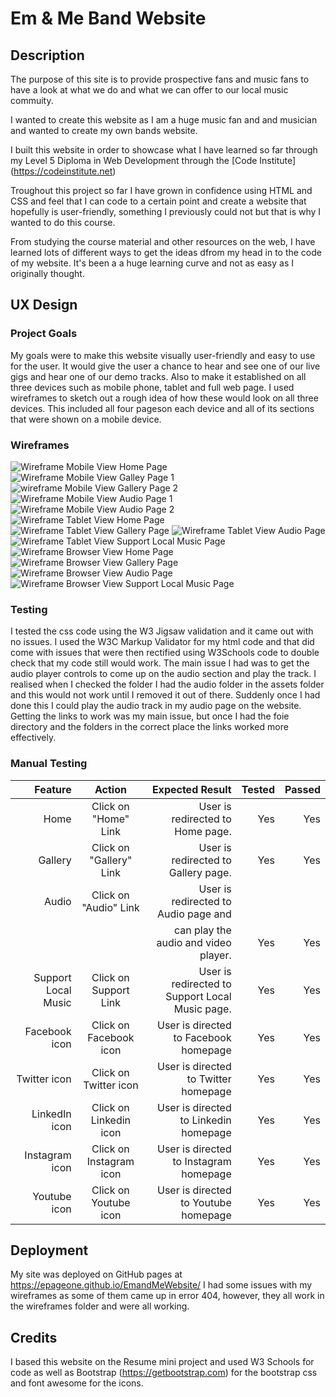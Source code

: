 # Em & Me Band Website 

## Description

The purpose of this site is to provide prospective fans and music fans to have a look at what we do and what we can offer to our local music commuity.

I wanted to create this website as I am a huge music fan and and musician and wanted to create my own bands website.

I built this website in order to showcase what I have learned so far through my Level 5 Diploma in Web Development through the [Code Institute] (<https://codeinstitute.net>)

Troughout this project so far I have grown in confidence using HTML and CSS and feel that I can code to a certain point and create a website that hopefully is user-friendly, something I previously could not but that is why I wanted to do this course.

From studying the course material and other resources on the web, I have learned lots of different ways to get the ideas dfrom my head in to the code of my website. It's been a a huge learning curve and not as easy as I originally thought.

## UX Design

### Project Goals

My goals were to make this website visually user-friendly and easy to use for the user. It would give the user a chance to hear and see one of our live gigs and hear one of our demo tracks. Also to make it established on all three devices such as mobile phone, tablet and full web page.
I used wireframes to sketch out a rough idea of how these would look on all three devices. This included all four pageson each device and all of its sections that were shown on a mobile device.

### Wireframes

![Wireframe Mobile View Home Page](<Home Page Mobile.png>)
![Wireframe Mobile View Galley Page 1](<wireframes/Mobile Wireframe Gallery 1.png>)
![wireframe Mobile View Gallery Page 2](<wireframes/Mobile Wireframe Gallery 2.png>)
![Wireframe Mobile View Audio Page 1](<wireframes/Mobile Wireframe Audio 1.png>)
![Wireframe Mobile View Audio Page 2](<wireframes/Mobile Wireframe Audio 2.png>)
![Wireframe Tablet View Home Page](<wireframes/Tablet Wireframe Home Page.png>)
![Wireframe Tablet View Gallery Page](<wireframes/Tablet Wireframe Gallery.png>)
![Wireframe Tablet View Audio Page](<wireframes/Tablet Wireframe Audio.png>)
![Wireframe Tablet View Support Local Music Page](<Tablet Wireframe Support Local Music.png>)
![Wireframe Browser View Home Page](<WebBrowser Wireframe Home Page.png>)
![Wireframe Browser View Gallery Page](<WebBrowser Wireframe Gallery.png>)
![Wireframe Browser View Audio Page](<WebBrowser Wireframe Audio.png>)
![Wireframe Browser View Support Local Music Page](<WebBrowser Wireframe Support Local Music.png>)

### Testing

I tested the css code using the W3 Jigsaw validation and it came out with no issues. I used the W3C Markup Validator for my html code and that did come with issues that were then rectified using W3Schools code to double check that my code still would work. The main issue I had was to get the audio player controls to come up on the audio section and play the track. I realised when I checked the folder I had the audio folder in the assets folder and this would not work until I removed it out of there. Suddenly once I had done this I could play the audio track in my audio page on the website. Getting the links to work was my main issue, but once I had the foie directory and the folders in the correct place the links worked more effectively. 

### Manual Testing

| Feature                 |  Action                  | Expected Result                                |  Tested             | Passed        |
| -----------------------:|:------------------------:| ----------------------------------------------:|--------------------:|--------------:|
| Home                    | Click on "Home" Link     | User is redirected to Home page.               | Yes                 | Yes           |
| Gallery                 | Click on "Gallery" Link  | User is redirected to Gallery page.            | Yes                 | Yes           |
| Audio                   | Click on "Audio" Link    | User is redirected to Audio page and 
|                         |                          |can play the audio and video player.            | Yes                 | Yes           |
| Support Local Music     | Click on Support Link    | User is redirected to Support Local Music page.| Yes                 | Yes           |
| Facebook icon           | Click on Facebook icon   | User is directed to Facebook homepage          | Yes                 | Yes           |
| Twitter icon            | Click on Twitter icon    | User is directed to Twitter homepage           | Yes                 | Yes           |
| LinkedIn icon           | Click on Linkedin icon   | User is directed to Linkedin homepage          | Yes                 | Yes           |
| Instagram icon          | Click on Instagram icon  | User is directed to Instagram homepage         | Yes                 | Yes           |
| Youtube icon            | Click on Youtube icon    | User is directed to Youtube homepage           | Yes                 | Yes           |

## Deployment
My site was deployed on GitHub pages at https://epageone.github.io/EmandMeWebsite/
I had some issues with my wireframes as some of them came up in error 404, however, they all work in the wireframes folder and were all working. 

## Credits

I based this website on the Resume mini project and used W3 Schools for code as well as Bootstrap (https://getbootstrap.com) for the bootstrap css and font awesome for the icons. 
